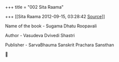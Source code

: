 +++
title = "002 Sita Raama"

+++
[[Sita Raama	2012-09-15, 03:28:42 [Source](https://groups.google.com/g/samskrita/c/rvnvslFcxW0)]]



Name of the book - Sugama Dhatu Roopavali

Author - Vasudeva Dvivedi Shastri

Publisher - SarvaBhauma Sanskrit Prachara Sansthan




